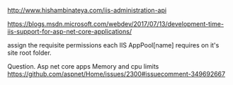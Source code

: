 

http://www.hishambinateya.com/iis-administration-api

https://blogs.msdn.microsoft.com/webdev/2017/07/13/development-time-iis-support-for-asp-net-core-applications/


assign the requisite permissions each IIS AppPool\[name] requires on it's site root folder.

Question. Asp net core apps Memory and cpu limits
https://github.com/aspnet/Home/issues/2300#issuecomment-349692667
